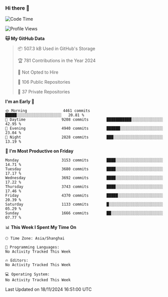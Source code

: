 ### Hi there 👋

<!--
**qbosen/qbosen** is a ✨ _special_ ✨ repository because its `README.md` (this file) appears on your GitHub profile.

Here are some ideas to get you started:

- 🔭 I’m currently working on ...
- 🌱 I’m currently learning ...
- 👯 I’m looking to collaborate on ...
- 🤔 I’m looking for help with ...
- 💬 Ask me about ...
- 📫 How to reach me: ...
- 😄 Pronouns: ...
- ⚡ Fun fact: ...
-->

<!--START_SECTION:waka-->
![Code Time](http://img.shields.io/badge/Code%20Time-2%2C111%20hrs%2036%20mins-blue)

![Profile Views](http://img.shields.io/badge/Profile%20Views-0-blue)

**🐱 My GitHub Data** 

> 📦 507.3 kB Used in GitHub's Storage 
 > 
> 🏆 781 Contributions in the Year 2024
 > 
> 🚫 Not Opted to Hire
 > 
> 📜 106 Public Repositories 
 > 
> 🔑 37 Private Repositories 
 > 
**I'm an Early 🐤** 

```text
🌞 Morning                4461 commits        █████░░░░░░░░░░░░░░░░░░░░   20.81 % 
🌆 Daytime                9208 commits        ███████████░░░░░░░░░░░░░░   42.95 % 
🌃 Evening                4940 commits        ██████░░░░░░░░░░░░░░░░░░░   23.04 % 
🌙 Night                  2828 commits        ███░░░░░░░░░░░░░░░░░░░░░░   13.19 % 
```
📅 **I'm Most Productive on Friday** 

```text
Monday                   3153 commits        ████░░░░░░░░░░░░░░░░░░░░░   14.71 % 
Tuesday                  3680 commits        ████░░░░░░░░░░░░░░░░░░░░░   17.17 % 
Wednesday                3692 commits        ████░░░░░░░░░░░░░░░░░░░░░   17.22 % 
Thursday                 3743 commits        ████░░░░░░░░░░░░░░░░░░░░░   17.46 % 
Friday                   4370 commits        █████░░░░░░░░░░░░░░░░░░░░   20.39 % 
Saturday                 1133 commits        █░░░░░░░░░░░░░░░░░░░░░░░░   05.29 % 
Sunday                   1666 commits        ██░░░░░░░░░░░░░░░░░░░░░░░   07.77 % 
```


📊 **This Week I Spent My Time On** 

```text
🕑︎ Time Zone: Asia/Shanghai

💬 Programming Languages: 
No Activity Tracked This Week

🔥 Editors: 
No Activity Tracked This Week

💻 Operating System: 
No Activity Tracked This Week
```


 Last Updated on 18/11/2024 16:51:00 UTC
<!--END_SECTION:waka-->
